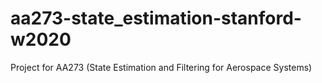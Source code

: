 # aa273-state_estimation-stanford-w2020
Project for AA273 (State Estimation and Filtering for Aerospace Systems)
